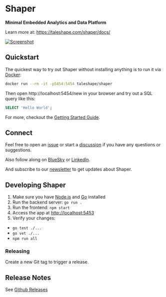 # Shaper

**Minimal Embedded Analytics and Data Platform**

Learn more at: https://taleshape.com/shaper/docs/

[
![Screenshot](https://taleshape.com/_astro/session_dashboard.DjtFqCnO_Z15ug1D.webp)
](https://taleshape.com/shaper/docs/)


## Quickstart

The quickest way to try out Shaper without installing anything is to run it via [Docker](https://www.docker.com/):
```sh
docker run --rm -it -p5454:5454 taleshape/shaper
```

Then open http://localhost:5454/new in your browser and try out a SQL query like this:

```sql
SELECT 'Hello World';
```

For more, checkout the [Getting Started Guide](https://taleshape.com/shaper/docs/getting-started/).


## Connect

Feel free to open an [issue](https://github.com/taleshape-com/shaper/issues) or start a [discussion](https://github.com/taleshape-com/shaper/discussions) if you have any questions or suggestions.

Also follow along on [BlueSky](https://bsky.app/profile/taleshape.bsky.social) or [LinkedIn](https://www.linkedin.com/company/taleshape/).

And subscribe to our [newsletter](https://taleshape.com/newsletter) to get updates about Shaper.


## Developing Shaper

1. Make sure you have [Node.js](https://nodejs.org/en/download/) and [Go](https://go.dev/doc/install) installed
2. Run the backend server: `go run .`
3. Run the frontend: `npm start`
4. Access the app at [http://localhost:5453](http://localhost:5453)
5. Verify your changes:
  - `go test ./...`
  - `go vet ./...`
  - `npm run all`


### Releasing

Create a new Git tag to trigger a release.


## Release Notes

See [Github Releases](https://github.com/taleshape-com/shaper/releases)
